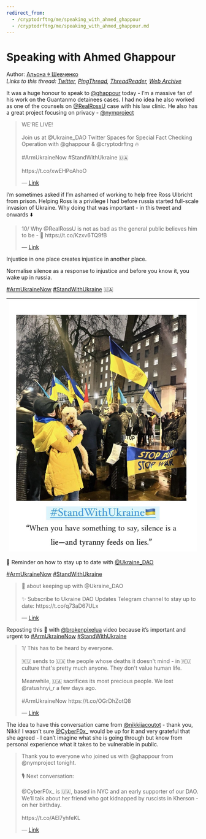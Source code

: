 ```yaml
---
redirect_from:
  - /cryptodrftng/me/speaking_with_ahmed_ghappour
  - /cryptodrftng/me/speaking_with_ahmed_ghappour.md
---
```

# Speaking with Ahmed Ghappour

Author: [Альона ꑭ Шевченко](https://twitter.com/cryptodrftng)  
*Links to this thread: [Twitter](https://twitter.com/cryptodrftng/status/1537556687237832705), [PingThread](https://pingthread.com/thread/1537556687237832705), [ThreadReader](https://threadreaderapp.com/thread/1537556687237832705.html), [Web Archive](https://web.archive.org/web/*/https://twitter.com/cryptodrftng/status/1537556687237832705)*

It was a huge honour to speak to [@ghappour](https://twitter.com/ghappour) today - I’m a massive fan of his work on the Guantanmo detainees cases. I had no idea he also worked as one of the counsels on [@RealRossU](https://twitter.com/RealRossU) case with his law clinic. He also has a great project focusing on privacy - [@nymproject](https://twitter.com/nymproject)

<blockquote class="twitter-tweet">
    <p lang="en" dir="ltr">
    WE&#39;RE LIVE! <br />
    <br />
    Join us at @Ukraine_DAO Twitter Spaces for Special Fact Checking Operation with @ghappour &amp; @cryptodrftng 🔥<br />
    <br />
    #ArmUkraineNow #StandWithUkraine 🇺🇦<br />
    <br />
     https://t.co/xwEHPoAhoO<br />
    </p>
    &mdash; <a href="https://twitter.com/Ukraine_DAO/status/1537527390724825091">Link</a>
</blockquote>

I’m sometimes asked if I’m ashamed of working to help free Ross Ulbricht from prison. Helping Ross is a privilege I had before russia started full-scale invasion of Ukraine. Why doing that was important - in this tweet and onwards ⬇️

<blockquote class="twitter-tweet">
    <p lang="en" dir="ltr">
    10/ Why @RealRossU is not as bad as the general public believes him to be - 🧵 https://t.co/Kzxv6TQ9fB<br />
    </p>
    &mdash; <a href="https://twitter.com/Ukraine_DAO/status/1537553129155215362">Link</a>
</blockquote>

Injustice in one place creates injustice in another place.

Normalise silence as a response to injustice and before you know it, you wake up in russia. 

[#ArmUkraineNow](https://twitter.com/hashtag/ArmUkraineNow) [#StandWithUkraine](https://twitter.com/hashtag/StandWithUkraine) 🇺🇦

| [![](/media/1537569955721449472/3_1537556694754107393.jpg)](/media/1537569955721449472/3_1537556694754107393.jpg) |
| :-: |

🌸 Reminder on how to stay up to date with [@Ukraine_DAO](https://twitter.com/Ukraine_DAO) 

[#ArmUkraineNow](https://twitter.com/hashtag/ArmUkraineNow) [#StandWithUkraine](https://twitter.com/hashtag/StandWithUkraine)

<blockquote class="twitter-tweet">
    <p lang="en" dir="ltr">
    🧵 about keeping up with @Ukraine_DAO<br />
    <br />
    ✨ Subscribe to Ukraine DAO Updates Telegram channel to stay up to date:   https://t.co/q73aD67ULx<br />
    </p>
    &mdash; <a href="https://twitter.com/cryptodrftng/status/1535321872635777024">Link</a>
</blockquote>

Reposting this 🧵 with [@brokenpixelua](https://twitter.com/brokenpixelua) video because it’s important and urgent to [#ArmUkraineNow](https://twitter.com/hashtag/ArmUkraineNow) [#StandWithUkraine](https://twitter.com/hashtag/StandWithUkraine)

<blockquote class="twitter-tweet">
    <p lang="en" dir="ltr">
    1/ This has to be heard by everyone. <br />
    <br />
    🇷🇺 sends to 🇺🇦 the people whose deaths it doesn&#39;t mind - in 🇷🇺 culture that&#39;s pretty much anyone. They don&#39;t value human life.<br />
    <br />
    Meanwhile, 🇺🇦 sacrifices its most precious people. We lost @ratushnyi_r a few days ago.<br />
    <br />
    #ArmUkraineNow https://t.co/OGrDhZotQ8<br />
    </p>
    &mdash; <a href="https://twitter.com/cryptodrftng/status/1537254854464311301">Link</a>
</blockquote>

The idea to have this conversation came from [@nikkijacoutot](https://twitter.com/nikkijacoutot) - thank you, Nikki!
I wasn’t sure [@CyberF0x_](https://twitter.com/CyberF0x_) would be up for it and very grateful that she agreed - I can’t imagine what she is going through but know from personal experience what it takes to be vulnerable in public.

<blockquote class="twitter-tweet">
    <p lang="en" dir="ltr">
    Thank you to everyone who joined us with @ghappour from @nymproject tonight. <br />
    <br />
    🎙 Next conversation:<br />
    <br />
    @CyberF0x_ is 🇺🇦, based in NYC and an early supporter of our DAO. We’ll talk about her friend who got kidnapped by ruscists in Kherson - on her birthday.<br />
    <br />
    https://t.co/AEl7yhfeKL<br />
    </p>
    &mdash; <a href="https://twitter.com/Ukraine_DAO/status/1537566612584284161">Link</a>
</blockquote>
